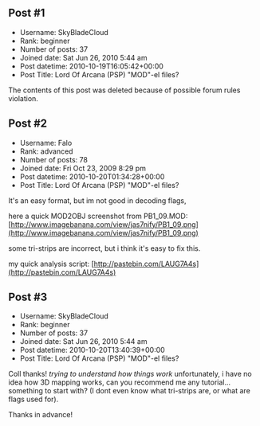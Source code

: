 ## Post #1
- Username: SkyBladeCloud
- Rank: beginner
- Number of posts: 37
- Joined date: Sat Jun 26, 2010 5:44 am
- Post datetime: 2010-10-19T16:05:42+00:00
- Post Title: Lord Of Arcana (PSP) "MOD"-el files?

The contents of this post was deleted because of possible forum rules violation.
## Post #2
- Username: Falo
- Rank: advanced
- Number of posts: 78
- Joined date: Fri Oct 23, 2009 8:29 pm
- Post datetime: 2010-10-20T01:34:28+00:00
- Post Title: Lord Of Arcana (PSP) "MOD"-el files?

It's an easy format, but im not good in decoding flags,

here a quick MOD2OBJ screenshot from PB1_09.MOD: 
[http://www.imagebanana.com/view/jas7nify/PB1_09.png](http://www.imagebanana.com/view/jas7nify/PB1_09.png)

some tri-strips are incorrect, but i think it's easy to fix this.

my quick analysis script:
[http://pastebin.com/LAUG7A4s](http://pastebin.com/LAUG7A4s)
## Post #3
- Username: SkyBladeCloud
- Rank: beginner
- Number of posts: 37
- Joined date: Sat Jun 26, 2010 5:44 am
- Post datetime: 2010-10-20T13:40:39+00:00
- Post Title: Lord Of Arcana (PSP) "MOD"-el files?

Coll thanks! *trying to understand how things work* unfortunately, i have no idea how 3D mapping works, can you recommend me any tutorial... something to start with?
(I dont even know what tri-strips are, or what are flags used for).

Thanks in advance!

